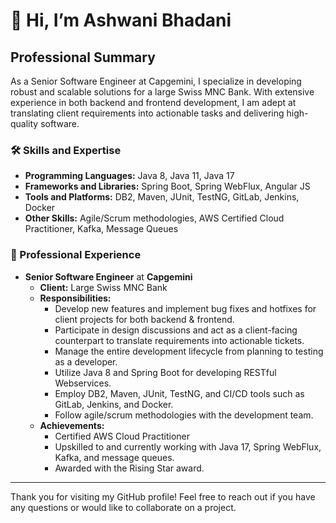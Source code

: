 # 👋 Hi, I’m Ashwani Bhadani

## Professional Summary

As a Senior Software Engineer at Capgemini, I specialize in developing robust and scalable solutions for a large Swiss MNC Bank. With extensive experience in both backend and frontend development, I am adept at translating client requirements into actionable tasks and delivering high-quality software.

### 🛠 Skills and Expertise

- **Programming Languages:** Java 8, Java 11, Java 17
- **Frameworks and Libraries:** Spring Boot, Spring WebFlux, Angular JS
- **Tools and Platforms:** DB2, Maven, JUnit, TestNG, GitLab, Jenkins, Docker
- **Other Skills:** Agile/Scrum methodologies, AWS Certified Cloud Practitioner, Kafka, Message Queues

### 💼 Professional Experience

- **Senior Software Engineer** at **Capgemini**
  - **Client:** Large Swiss MNC Bank
  - **Responsibilities:**
    - Develop new features and implement bug fixes and hotfixes for client projects for both backend & frontend.
    - Participate in design discussions and act as a client-facing counterpart to translate requirements into actionable tickets.
    - Manage the entire development lifecycle from planning to testing as a developer.
    - Utilize Java 8 and Spring Boot for developing RESTful Webservices.
    - Employ DB2, Maven, JUnit, TestNG, and CI/CD tools such as GitLab, Jenkins, and Docker.
    - Follow agile/scrum methodologies with the development team.
  - **Achievements:**
    - Certified AWS Cloud Practitioner
    - Upskilled to and currently working with Java 17, Spring WebFlux, Kafka, and message queues.
    - Awarded with the Rising Star award.
---
Thank you for visiting my GitHub profile! Feel free to reach out if you have any questions or would like to collaborate on a project.
```
